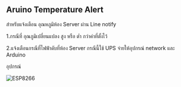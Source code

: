 ## Aruino Temperature Alert
สำหรับแจ้งเตือน อุณหภูมิห้อง Server ผ่าน Line notify

1.กรณีที่ อุณภูมิเปลี่ยนแปลง สูง หรือ ต่ำ กว่าค่าที่ตั้งไว้

2.แจ้งเตือนกรณีที่ไฟฟ้าดับที่ห้อง Server กรณีนี้ใช้ UPS จ่ายให้อุปกรณ์ network และ Arduino

อุปกรณ์

![ESP8266]([https://i0.wp.com/randomnerdtutorials.com/wp-content/uploads/2019/05/ESP8266-NodeMCU-kit-12-E-pinout-gpio-pin.png?resize=768%2C509&quality=100&strip=all&ssl=1])
